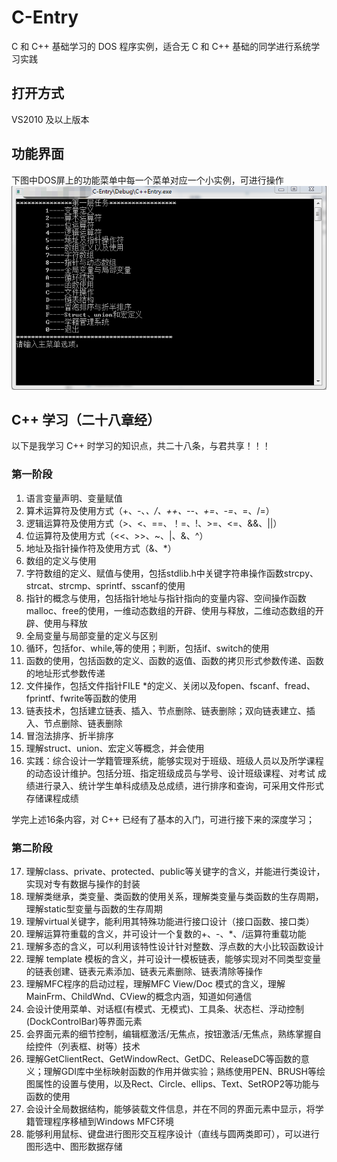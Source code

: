 # C-Entry
  C 和 C++ 基础学习的 DOS 程序实例，适合无 C 和 C++ 基础的同学进行系统学习实践
  
  ## 打开方式
  VS2010 及以上版本
     
  ## 功能界面
  下图中DOS屏上的功能菜单中每一个菜单对应一个小实例，可进行操作
  ![image](https://raw.githubusercontent.com/GitHub-Pen/C-Entry/master/res/main.png)
    
  ## C++ 学习（二十八章经）
  以下是我学习 C++ 时学习的知识点，共二十八条，与君共享！！！
     
  ### 第一阶段
  1.   语言变量声明、变量赋值
  2.   算术运算符及使用方式（+、-、*、/、++、--、+=、-=、*=、/=）
  3.   逻辑运算符及使用方式（>、<、==、！=、!、>=、<=、&&、||）
  4.   位运算符及使用方式（<<、>>、~、|、&、^）
  5.   地址及指针操作符及使用方式（&、*）
  6.   数组的定义与使用
  7.   字符数组的定义、赋值与使用，包括stdlib.h中关键字符串操作函数strcpy、strcat、strcmp、sprintf、sscanf的使用
  8.   指针的概念与使用，包括指针地址与指针指向的变量内容、空间操作函数malloc、free的使用，一维动态数组的开辟、使用与释放，二维动态数组的开辟、使用与释放
  9.   全局变量与局部变量的定义与区别
  10.  循环，包括for、while,等的使用；判断，包括if、switch的使用
  11.  函数的使用，包括函数的定义、函数的返值、函数的拷贝形式参数传递、函数的地址形式参数传递
  12.  文件操作，包括文件指针FILE *的定义、关闭以及fopen、fscanf、fread、fprintf、fwrite等函数的使用
  13.  链表技术，包括建立链表、插入、节点删除、链表删除；双向链表建立、插入、节点删除、链表删除
  14.  冒泡法排序、折半排序
  15.  理解struct、union、宏定义等概念，并会使用
  16.  实践：综合设计一学籍管理系统，能够实现对于班级、班级人员以及所学课程的动态设计维护。包括分班、指定班级成员与学号、设计班级课程、对考试 成绩进行录入、统计学生单科成绩及总成绩，进行排序和查询，可采用文件形式存储课程成绩
         
  学完上述16条内容，对 C++ 已经有了基本的入门，可进行接下来的深度学习；
         
 ### 第二阶段
          
  17.  理解class、private、protected、public等关键字的含义，并能进行类设计，实现对专有数据与操作的封装
  18.  理解类继承，类变量、类函数的使用关系，理解类变量与类函数的生存周期，理解static型变量与函数的生存周期
  19.  理解virtual关键字，能利用其特殊功能进行接口设计（接口函数、接口类）
  20.  理解运算符重载的含义，并可设计一个复数的+、-、*、/运算符重载功能
  21.  理解多态的含义，可以利用该特性设计针对整数、浮点数的大小比较函数设计
  22.  理解 template 模板的含义，并可设计一模板链表，能够实现对不同类型变量的链表创建、链表元素添加、链表元素删除、链表清除等操作
  23.  理解MFC程序的启动过程，理解MFC View/Doc 模式的含义，理解MainFrm、ChildWnd、CView的概念内涵，知道如何通信
  24.  会设计使用菜单、对话框(有模式、无模式)、工具条、状态栏、浮动控制(DockControlBar)等界面元素
  25.  会界面元素的细节控制，编辑框激活/无焦点，按钮激活/无焦点，熟练掌握自绘控件（列表框、树等）技术
  26.  理解GetClientRect、GetWindowRect、GetDC、ReleaseDC等函数的意义；理解GDI库中坐标映射函数的作用并做实验；熟练使用PEN、BRUSH等绘图属性的设置与使用，以及Rect、Circle、ellips、Text、SetROP2等功能与函数的使用
  27.  会设计全局数据结构，能够装载文件信息，并在不同的界面元素中显示，将学籍管理程序移植到Windows MFC环境
  28.  能够利用鼠标、键盘进行图形交互程序设计（直线与圆两类即可），可以进行图形选中、图形数据存储
  
